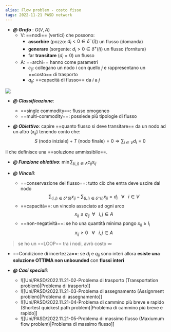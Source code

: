 ```yaml
---
alias: Flow problem - costo fisso
tags: 2022-11-21 PASD network
---
```


- ***@ Grafo*** : $G(V,A)$
	- V: ==nodi== (vertici) che possono:
		- **assorbire** (pozzo: $d_i<0 \in \delta^-(i)$) un flusso (domanda) 
		- **generare** (sorgente: $d_i>0 \in \delta^+(i)$) un flusso (fornitura)
		- far **transitare** ($d_i=0$) un flusso
	- A: ==archi== hanno come parametri
		- $c_{ij}$: collegano un nodo $i$ con quello $j$ e rappresentano un ==costo== di trasporto
		- $q_{ij}$: ==capacità di flusso== da $i$ a $j$

![](Uni/PASD/img/grafo.jpeg)

- ***@ Classificazione***:
	- ==single commodity==: flusso omogeneo
	- ==multi-commodity==: possiede più tipologie di flusso

- ***@ Obiettivo***: capire ==quanto flusso si deve transitare== da un nodo ad un altro ($x_{ij}$) tenendo conto che:
$$S\ (\text{nodo iniziale}) + T\ (\text{nodo finale}) = 0\Rightarrow\sum_{i\in V} d_i = 0$$

il che definisce una ==soluzione ammissibile==.

- ***@ Funzione obiettivo***: $\min \sum_{(i,j)\in A} c_{ij} x_{ij}$

- ***@ Vincoli***: 
	- ==conservazione del flusso==: tutto ciò che entra deve uscire dal nodo $$\sum_{(i,j)\in\delta^+(i)} x_{ij} - \sum_{(j,i)\in\delta^-(i)} x_{ji} = d_i\ \ \ \forall\ \ \ i\in V$$
	- ==capacità==: un vincolo associato ad ogni arco $$x_{ij} \leq q_{ij}\ \  \forall\ \ \ i,j\in A$$
	- ==non-negatività==: se ho una quantità minima pongo $x_{ij}\geq l_i$ $$x_{ij} \geq 0\ \ \ \forall\ \ \ i,j\in A$$

> se ho un ==LOOP== tra i nodi, avrò costo $\infty$

- ==Condizione di incertezza==: se $d_i$ e $q_{ij}$ sono interi allora **esiste una soluzione OTTIMA non unbounded** con **flussi interi**

- ***@ Casi speciali***:
	- ![[Uni/PASD/2022.11.21-02-Problema di trasporto (Transportation problem)|Problema di trasporto]]
	- ![[Uni/PASD/2022.11.21-03-Problema di assegnamento (Assignment problem)|Problema di assegnamento]]
	- ![[Uni/PASD/2022.11.21-04-Problema di cammino più breve e rapido (Shortest quickest path problem)|Problema di cammino più breve e rapido]]
	- ![[Uni/PASD/2022.11.21-05-Problema di massimo flusso (Maxiumum flow problem)|Problema di massimo flusso]]